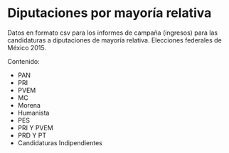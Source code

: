 # Diputaciones por mayoría relativa

Datos en formato csv para los informes de campaña (ingresos) para las candidaturas a diputaciones de mayoría relativa. Elecciones federales de México 2015.

Contenido:
- PAN
- PRI
- PVEM
- MC
- Morena
- Humanista
- PES
- PRI Y PVEM
- PRD Y PT
- Candidaturas Indipendientes
